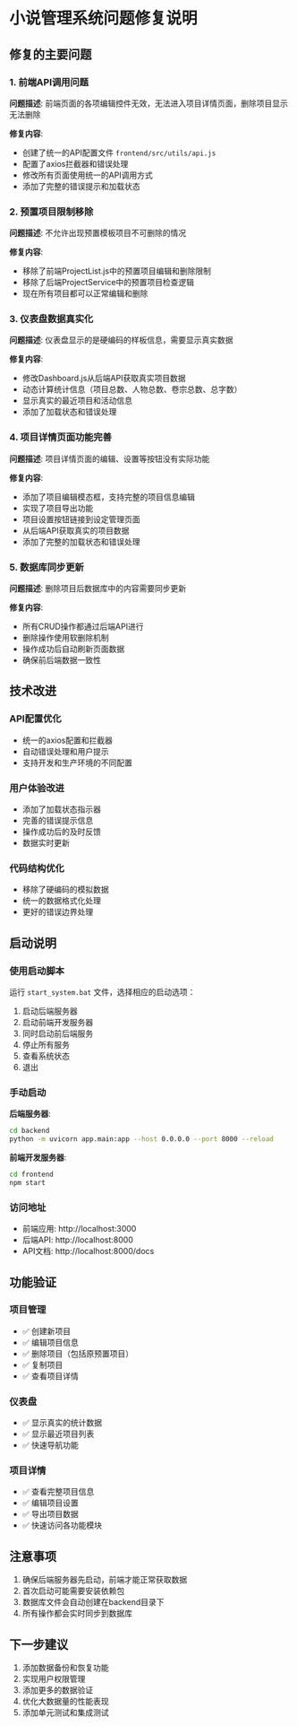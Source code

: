 # 小说管理系统问题修复说明

## 修复的主要问题

### 1. 前端API调用问题
**问题描述**: 前端页面的各项编辑控件无效，无法进入项目详情页面，删除项目显示无法删除

**修复内容**:
- 创建了统一的API配置文件 `frontend/src/utils/api.js`
- 配置了axios拦截器和错误处理
- 修改所有页面使用统一的API调用方式
- 添加了完整的错误提示和加载状态

### 2. 预置项目限制移除
**问题描述**: 不允许出现预置模板项目不可删除的情况

**修复内容**:
- 移除了前端ProjectList.js中的预置项目编辑和删除限制
- 移除了后端ProjectService中的预置项目检查逻辑
- 现在所有项目都可以正常编辑和删除

### 3. 仪表盘数据真实化
**问题描述**: 仪表盘显示的是硬编码的样板信息，需要显示真实数据

**修复内容**:
- 修改Dashboard.js从后端API获取真实项目数据
- 动态计算统计信息（项目总数、人物总数、卷宗总数、总字数）
- 显示真实的最近项目和活动信息
- 添加了加载状态和错误处理

### 4. 项目详情页面功能完善
**问题描述**: 项目详情页面的编辑、设置等按钮没有实际功能

**修复内容**:
- 添加了项目编辑模态框，支持完整的项目信息编辑
- 实现了项目导出功能
- 项目设置按钮链接到设定管理页面
- 从后端API获取真实的项目数据
- 添加了完整的加载状态和错误处理

### 5. 数据库同步更新
**问题描述**: 删除项目后数据库中的内容需要同步更新

**修复内容**:
- 所有CRUD操作都通过后端API进行
- 删除操作使用软删除机制
- 操作成功后自动刷新页面数据
- 确保前后端数据一致性

## 技术改进

### API配置优化
- 统一的axios配置和拦截器
- 自动错误处理和用户提示
- 支持开发和生产环境的不同配置

### 用户体验改进
- 添加了加载状态指示器
- 完善的错误提示信息
- 操作成功后的及时反馈
- 数据实时更新

### 代码结构优化
- 移除了硬编码的模拟数据
- 统一的数据格式化处理
- 更好的错误边界处理

## 启动说明

### 使用启动脚本
运行 `start_system.bat` 文件，选择相应的启动选项：
1. 启动后端服务器
2. 启动前端开发服务器  
3. 同时启动前后端服务
4. 停止所有服务
5. 查看系统状态
6. 退出

### 手动启动
**后端服务器**:
```bash
cd backend
python -m uvicorn app.main:app --host 0.0.0.0 --port 8000 --reload
```

**前端开发服务器**:
```bash
cd frontend
npm start
```

### 访问地址
- 前端应用: http://localhost:3000
- 后端API: http://localhost:8000
- API文档: http://localhost:8000/docs

## 功能验证

### 项目管理
- ✅ 创建新项目
- ✅ 编辑项目信息
- ✅ 删除项目（包括原预置项目）
- ✅ 复制项目
- ✅ 查看项目详情

### 仪表盘
- ✅ 显示真实的统计数据
- ✅ 显示最近项目列表
- ✅ 快速导航功能

### 项目详情
- ✅ 查看完整项目信息
- ✅ 编辑项目设置
- ✅ 导出项目数据
- ✅ 快速访问各功能模块

## 注意事项

1. 确保后端服务器先启动，前端才能正常获取数据
2. 首次启动可能需要安装依赖包
3. 数据库文件会自动创建在backend目录下
4. 所有操作都会实时同步到数据库

## 下一步建议

1. 添加数据备份和恢复功能
2. 实现用户权限管理
3. 添加更多的数据验证
4. 优化大数据量的性能表现
5. 添加单元测试和集成测试
